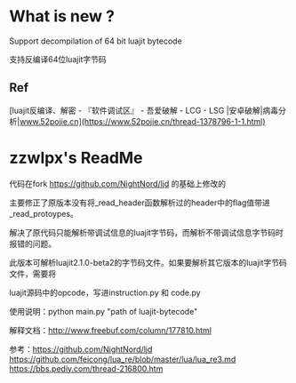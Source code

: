 # What is new ?

Support decompilation of 64 bit luajit bytecode

支持反编译64位luajit字节码

## Ref

[luajit反编译、解密 - 『软件调试区』 - 吾爱破解 - LCG - LSG |安卓破解|病毒分析|www.52pojie.cn](https://www.52pojie.cn/thread-1378796-1-1.html)

# zzwlpx's ReadMe

代码在fork https://github.com/NightNord/ljd 的基础上修改的

主要修正了原版本没有将_read_header函数解析过的header中的flag值带进_read_protoypes。

解决了原代码只能解析带调试信息的luajit字节码，而解析不带调试信息字节码时报错的问题。

此版本可解析luajit2.1.0-beta2的字节码文件。如果要解析其它版本的luajit字节码文件，需要将

luajit源码中的opcode，写进instruction.py 和 code.py


使用说明：python main.py  "path of luajit-bytecode"

解释文档：http://www.freebuf.com/column/177810.html

参考：https://github.com/NightNord/ljd
      https://github.com/feicong/lua_re/blob/master/lua/lua_re3.md
	  https://bbs.pediy.com/thread-216800.htm
